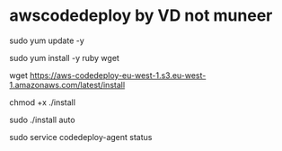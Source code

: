 # awscodedeploy by VD not muneer

sudo yum update -y

sudo yum install -y ruby wget

wget https://aws-codedeploy-eu-west-1.s3.eu-west-1.amazonaws.com/latest/install
 
chmod +x ./install

sudo ./install auto

sudo service codedeploy-agent status

